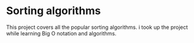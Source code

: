 # Sorting algorithms

This project covers all the popular sorting algorithms. i took up the project while learning Big O notation and algorithms.  
